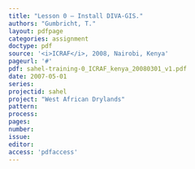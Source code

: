 ```yaml
---
title: "Lesson 0 – Install DIVA-GIS."
authors: "Gumbricht, T."
layout: pdfpage
categories: assignment
doctype: pdf
source: '<i>ICRAF</i>, 2008, Nairobi, Kenya'
pageurl: '#'
pdf: sahel-training-0_ICRAF_kenya_20080301_v1.pdf
date: 2007-05-01
series:
projectid: sahel
project: "West African Drylands"
pattern:
process:
pages:
number:
issue:
editor:
access: 'pdfaccess'
---
```

